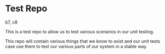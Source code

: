 # Test Repo

b7, c8

This is a test repo to allow us to test various scenarios in our unit testing.

This repo will contain various things that we know to exist and our unit tests case use them to test our various parts of our system in a stable way.

